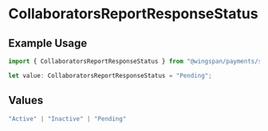 # CollaboratorsReportResponseStatus

## Example Usage

```typescript
import { CollaboratorsReportResponseStatus } from "@wingspan/payments/sdk/models/shared";

let value: CollaboratorsReportResponseStatus = "Pending";
```

## Values

```typescript
"Active" | "Inactive" | "Pending"
```